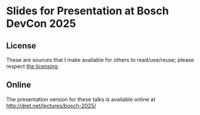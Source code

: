 # Slides for Presentation at Bosch DevCon 2025


## License

These are sources that I make available for others to read/use/reuse; please respect [the licensing](../LICENSE).


## Online

The presentation version for these talks is available online at http://dret.net/lectures/bosch-2025/
